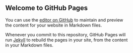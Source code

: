 ## Welcome to GitHub Pages

You can use the [editor on GitHub](https://github.com/Eric-Manzanilla/W2-HTML-Launch-X/edit/main/docs/index.md) to maintain and preview the content for your website in Markdown files.

Whenever you commit to this repository, GitHub Pages will run [Jekyll](https://jekyllrb.com/) to rebuild the pages in your site, from the content in your Markdown files.

<!DOCTYPE html>
 <html lang="en"></html>
 <head>
     <meta charset="UTF-8">
     <meta htttp-equiv="X-UA-Compatible" content="IE=edge">
     <meta name="viewport" content="width=device-width, initial-scale=1.0">
     <style>
        * {
            box-sizing: border-box;
        }

        body {
            font-family: Arial, Helvetica, sans-serif;
        }

        /* Estilo de header */
        header {
            background-color: #740505;
            padding: 30px;
            text-align: center;
            font-size: 35px;
            color: white;
        }

        /* Crear 2 columnas con la misma posición en la fila */
        nav {
            float: left;
            width: 30%;
            height: 300px;
            background: black;
            padding: 20px;
        }

        nav ul {
            list-style-type: none;
            padding: 0;
        }

        article {
            float: left;
            padding: 20px;
            width: 70%;
            background-color: rgb(255, 255, 255);
            height: 300px;
        }

        /* Clear floats after the columns */
        section::after {
            content: "";
            display: table;
            clear: both;
        }

        /* Estilo de footer */
        footer {
            background-color: rgb(255, 255, 255);
            padding: 10px;
            text-align: center;
            color: rgb(88, 0, 0);
        }

        /* Responsive layout */
        @media (max-width: 600px) {

            nav,
            article {
                width: 100%;
                height: auto;
            }
        }
    </style>
</head>

<body>
    <!--heading-->
    <header>
    <h1>Agatho</h1>
    <h4>by Eric</h4>
    </header>
    <footer>
        <h3>Tu satisfaccion es nuestro objetivo</h3>
        <!--Parrafos-->
        <p>Nuestros pasteleros estan listos para hornear tus deseos</p>
        <h2>Explora nuestras creaciones</h2>
    </footer>
    <img src="./Add a subheading (1).png" alt="Agatho Logo" width="555px" height="560px">
    <section>
        <nav>
            <ul>
                <li><a href="#">Sabores</a></li><br>
                <li><a href="#">Adornos</a></li><br>
                <li><a href="#">Tu creacion</a></li><br>
            </ul>
        </nav>

        <article>
            <h1>Conoce nuestros sabores:</h1>
            <p>Chocolate: <img src="https://dam.cocinafacil.com.mx/wp-content/uploads/2021/04/pastel-de-cuatro-chocolates.jpg"alt="Agatho Logo" width="235px" height="235px"></p>
            <p>Tres leches:<img src="https://cdn.kiwilimon.com/recetaimagen/36187/th5-640x640-44504.jpg"alt="Agatho Logo" width="235px" height="235px"></p>
            <p>Tres leches:<img src="https://i.pinimg.com/originals/6a/39/d5/6a39d512eb860b63ab370b5d32880830.jpg"alt="Agatho Logo" width="235px" height="235px"></p>
            <p>Tres leches:<img src="https://images.aws.nestle.recipes/resized/95456E76-811C-6377-B9D8-FF0000673B69-610x360-b-min_1200_600.png"alt="Agatho Logo" width="235px" height="235px"></p>
<br><br>
            <h1>Conoce nuestros adornos:</h1>
            <p>Fondant: <img src="https://upload.wikimedia.org/wikipedia/commons/d/da/Cakeinwhitesatin-1.jpg"alt="Agatho Logo" width="235px" height="235px"></p>
            <p>Merengue:<img src="https://recetasdeisabel.com/wp-content/uploads/2016/08/TARTA-TRES-LECHES-CHOCOLATE-MERENGUE-CONTRAPORTADA-860-X-573.jpg"alt="Agatho Logo" width="235px" height="235px"></p>
            <p>Chantilly:<img src="https://cdn2.cocinadelirante.com/sites/default/files/styles/gallerie/public/como-hacer-crema-chantilly-sin-que-se-corte.jpg"alt="Agatho Logo" width="235px" height="235px"></p>

            
            
        </article>
<h3>Crea tu pastel ideal para tu paladar</h3>
    <a href="pedido.html">
    <input type="button" value="Llena este formulario para crear tu postres">
    </a>
    </section>
    <br><br><br><br><br><br><br><br><br><br><br><br><br><br><br><br><br><br><br><br><br><br><br><br><br><br><br><br><br><br><br><br><br><br><br><br><br><br><br><br><br><br>
    <br><br><br><br><br><br><br><br><br><br><br><br><br><br><br><br><br><br><br><br><br><br><br><br><br><br><br><br><br><br><br><br><br><br><br><br><br><br><br><br><br><br>
    <br><br><br><br><br><br><br><br><footer><h5>Contactanos y siguenos</h5> 

    </footer>  
    
    
 </body>

 </html>
